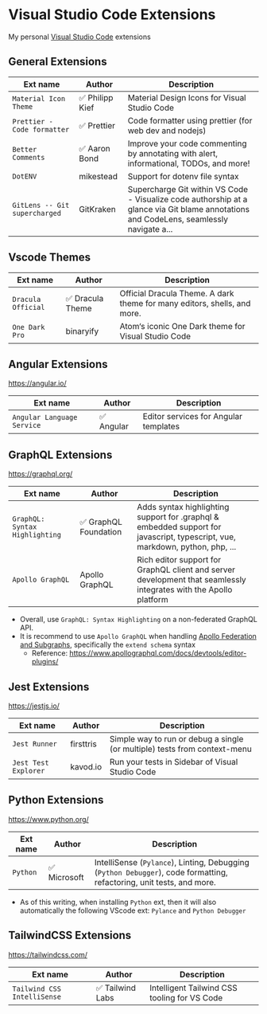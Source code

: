 # Visual Studio Code Extensions

My personal [Visual Studio Code](https://code.visualstudio.com/) extensions

## General Extensions

| Ext name                      | Author          | Description                                                                                                                             |
| ----------------------------- | --------------- | --------------------------------------------------------------------------------------------------------------------------------------- |
| `Material Icon Theme`         | ✅ Philipp Kief | Material Design Icons for Visual Studio Code                                                                                            |
| `Prettier - Code formatter`   | ✅ Prettier     | Code formatter using prettier (for web dev and nodejs)                                                                                  |
| `Better Comments`             | ✅ Aaron Bond   | Improve your code commenting by annotating with alert, informational, TODOs, and more!                                                  |
| `DotENV`                      | mikestead       | Support for dotenv file syntax                                                                                                          |
| `GitLens -- Git supercharged` | GitKraken       | Supercharge Git within VS Code - Visualize code authorship at a glance via Git blame annotations and CodeLens, seamlessly navigate a... |

## Vscode Themes

| Ext name           | Author           | Description                                                              |
| ------------------ | ---------------- | ------------------------------------------------------------------------ |
| `Dracula Official` | ✅ Dracula Theme | Official Dracula Theme. A dark theme for many editors, shells, and more. |
| `One Dark Pro`     | binaryify        | Atom‘s iconic One Dark theme for Visual Studio Code                      |

## Angular Extensions

https://angular.io/

| Ext name                   | Author     | Description                           |
| -------------------------- | ---------- | ------------------------------------- |
| `Angular Language Service` | ✅ Angular | Editor services for Angular templates |

## GraphQL Extensions

https://graphql.org/

| Ext name                       | Author                | Description                                                                                                                  |
| ------------------------------ | --------------------- | ---------------------------------------------------------------------------------------------------------------------------- |
| `GraphQL: Syntax Highlighting` | ✅ GraphQL Foundation | Adds syntax highlighting support for .graphql & embedded support for javascript, typescript, vue, markdown, python, php, ... |
| `Apollo GraphQL`               | Apollo GraphQL        | Rich editor support for GraphQL client and server development that seamlessly integrates with the Apollo platform            |

- Overall, use `GraphQL: Syntax Highlighting` on a non-federated GraphQL API.
- It is recommend to use `Apollo GraphQL` when handling [Apollo Federation and Subgraphs](https://www.apollographql.com/docs/apollo-server/using-federation/apollo-subgraph-setup/), specifically the `extend schema` syntax
  - Reference: https://www.apollographql.com/docs/devtools/editor-plugins/

## Jest Extensions

https://jestjs.io/

| Ext name             | Author    | Description                                                               |
| -------------------- | --------- | ------------------------------------------------------------------------- |
| `Jest Runner`        | firsttris | Simple way to run or debug a single (or multiple) tests from context-menu |
| `Jest Test Explorer` | kavod.io  | Run your tests in Sidebar of Visual Studio Code                           |

## Python Extensions

https://www.python.org/

| Ext name | Author       | Description                                                                                                           |
| -------- | ------------ | --------------------------------------------------------------------------------------------------------------------- |
| `Python` | ✅ Microsoft | IntelliSense (`Pylance`), Linting, Debugging (`Python Debugger`), code formatting, refactoring, unit tests, and more. |

- As of this writing, when installing `Python` ext, then it will also automatically the following VScode ext: `Pylance` and `Python Debugger`

## TailwindCSS Extensions

https://tailwindcss.com/

| Ext name                    | Author           | Description                                  |
| --------------------------- | ---------------- | -------------------------------------------- |
| `Tailwind CSS IntelliSense` | ✅ Tailwind Labs | Intelligent Tailwind CSS tooling for VS Code |
